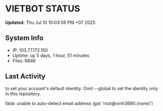 # VIETBOT STATUS
**Updated**: Thu Jul 10 10:03:56 PM +07 2025

## System Info
- IP: 103.77.172.150
- Uptime: up 5 days, 1 hour, 51 minutes
- Files: 6846

## Last Activity

to set your account's default identity.
Omit --global to set the identity only in this repository.

fatal: unable to auto-detect email address (got 'root@vinh3690.(none)')
